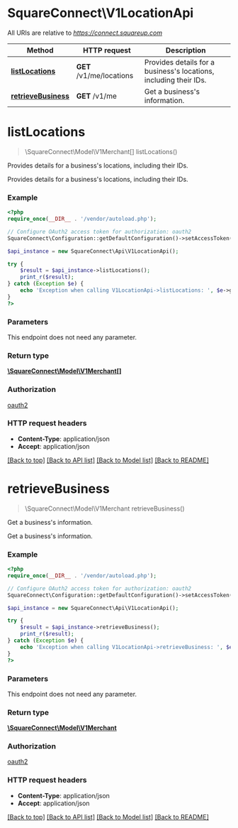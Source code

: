 # SquareConnect\V1LocationApi

All URIs are relative to *https://connect.squareup.com*

Method | HTTP request | Description
------------- | ------------- | -------------
[**listLocations**](V1LocationApi.md#listLocations) | **GET** /v1/me/locations | Provides details for a business&#39;s locations, including their IDs.
[**retrieveBusiness**](V1LocationApi.md#retrieveBusiness) | **GET** /v1/me | Get a business&#39;s information.


# **listLocations**
> \SquareConnect\Model\V1Merchant[] listLocations()

Provides details for a business's locations, including their IDs.

Provides details for a business's locations, including their IDs.

### Example
```php
<?php
require_once(__DIR__ . '/vendor/autoload.php');

// Configure OAuth2 access token for authorization: oauth2
SquareConnect\Configuration::getDefaultConfiguration()->setAccessToken('YOUR_ACCESS_TOKEN');

$api_instance = new SquareConnect\Api\V1LocationApi();

try {
    $result = $api_instance->listLocations();
    print_r($result);
} catch (Exception $e) {
    echo 'Exception when calling V1LocationApi->listLocations: ', $e->getMessage(), PHP_EOL;
}
?>
```

### Parameters
This endpoint does not need any parameter.

### Return type

[**\SquareConnect\Model\V1Merchant[]**](../Model/V1Merchant.md)

### Authorization

[oauth2](../../README.md#oauth2)

### HTTP request headers

 - **Content-Type**: application/json
 - **Accept**: application/json

[[Back to top]](#) [[Back to API list]](../../README.md#documentation-for-api-endpoints) [[Back to Model list]](../../README.md#documentation-for-models) [[Back to README]](../../README.md)

# **retrieveBusiness**
> \SquareConnect\Model\V1Merchant retrieveBusiness()

Get a business's information.

Get a business's information.

### Example
```php
<?php
require_once(__DIR__ . '/vendor/autoload.php');

// Configure OAuth2 access token for authorization: oauth2
SquareConnect\Configuration::getDefaultConfiguration()->setAccessToken('YOUR_ACCESS_TOKEN');

$api_instance = new SquareConnect\Api\V1LocationApi();

try {
    $result = $api_instance->retrieveBusiness();
    print_r($result);
} catch (Exception $e) {
    echo 'Exception when calling V1LocationApi->retrieveBusiness: ', $e->getMessage(), PHP_EOL;
}
?>
```

### Parameters
This endpoint does not need any parameter.

### Return type

[**\SquareConnect\Model\V1Merchant**](../Model/V1Merchant.md)

### Authorization

[oauth2](../../README.md#oauth2)

### HTTP request headers

 - **Content-Type**: application/json
 - **Accept**: application/json

[[Back to top]](#) [[Back to API list]](../../README.md#documentation-for-api-endpoints) [[Back to Model list]](../../README.md#documentation-for-models) [[Back to README]](../../README.md)

